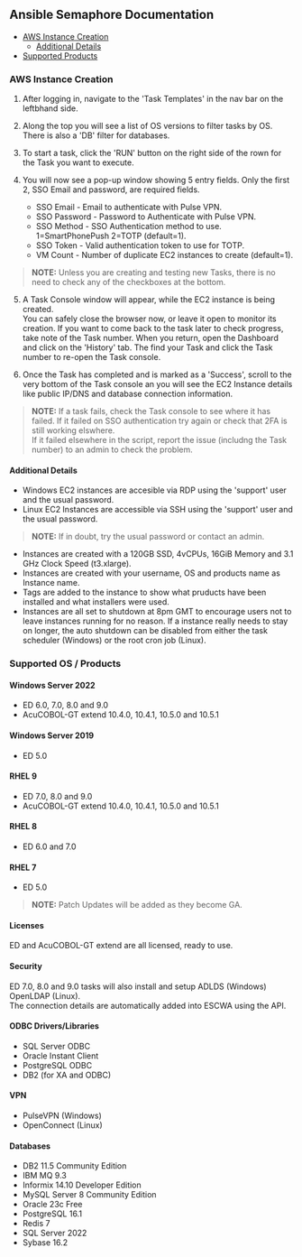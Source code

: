 ## Ansible Semaphore Documentation

- [AWS Instance Creation](#aws-instance-creation)
    - [Additional Details](#additional-details)
- [Supported Products](#supported-os--products)

### AWS Instance Creation
1. After logging in, navigate to the 'Task Templates' in the nav bar on the leftbhand side.  
2. Along the top you will see a list of OS versions to filter tasks by OS. There is also a 'DB' filter for databases.  

3. To start a task, click the 'RUN' button on the right side of the rown for the Task you want to execute.  
4. You will now see a pop-up window showing 5 entry fields. Only the first 2, SSO Email and password, are required fields.  
    - SSO Email - Email to authenticate with Pulse VPN.  
    - SSO Password - Password to Authenticate with Pulse VPN.  
    - SSO Method - SSO Authentication method to use. 1=SmartPhonePush 2=TOTP (default=1).  
    - SSO Token - Valid authentication token to use for TOTP.  
    - VM Count - Number of duplicate EC2 instances to create (default=1).  

> **NOTE:** Unless you are creating and testing new Tasks, there is no need to check any of the checkboxes at the bottom.  

5. A Task Console window will appear, while the EC2 instance is being created.  
   You can safely close the browser now, or leave it open to monitor its creation.  If you want to come back to the task later to check progress, take note of the Task number. When you return, open the Dashboard and click on the 'History' tab. The find your Task and click the Task number to re-open the Task console.  

6. Once the Task has completed and is marked as a 'Success', scroll to the very bottom of the Task console an you will see the EC2 Instance details like public IP/DNS and database connection information.  

> **NOTE:** If a task fails, check the Task console to see where it has failed. If it failed on SSO authentication try again or check that 2FA is still working elswhere.  
> If it failed elsewhere in the script, report the issue (includng the Task number) to an admin to check the problem.  

#### Additional Details
- Windows EC2 instances are accesible via RDP using the 'support' user and the usual password.  
- Linux EC2 Instances are accessible via SSH using the 'support' user and the usual password.  
> **NOTE:** If in doubt, try the usual password or contact an admin.  
- Instances are created with a 120GB SSD, 4vCPUs, 16GiB Memory and 3.1 GHz Clock Speed (t3.xlarge).  
- Instances are created with your username, OS and products name as Instance name.  
- Tags are added to the instance to show what pruducts have been installed and what installers were used.  
- Instances are all set to shutdown at 8pm GMT to encourage users not to leave instances running for no reason. If a instance really needs to stay on longer, the auto shutdown can be disabled from either the task scheduler (Windows) or the root cron job (Linux).  

### Supported OS / Products
#### Windows Server 2022
- ED 6.0, 7.0, 8.0 and 9.0   
- AcuCOBOL-GT extend 10.4.0, 10.4.1, 10.5.0 and 10.5.1  

#### Windows Server 2019
- ED 5.0  

#### RHEL 9
- ED 7.0, 8.0 and 9.0  
- AcuCOBOL-GT extend 10.4.0, 10.4.1, 10.5.0 and 10.5.1  

#### RHEL 8
- ED 6.0 and 7.0  

#### RHEL 7
- ED 5.0

> **NOTE:** Patch Updates will be added as they become GA.  

#### Licenses
ED and AcuCOBOL-GT extend are all licensed, ready to use.  

#### Security
ED 7.0, 8.0 and 9.0 tasks will also install and setup ADLDS (Windows) OpenLDAP (Linux).  
The connection details are automatically added into ESCWA using the API.  

#### ODBC Drivers/Libraries
- SQL Server ODBC
- Oracle Instant Client
- PostgreSQL ODBC
- DB2 (for XA and ODBC) 

#### VPN
- PulseVPN (Windows)
- OpenConnect (Linux)

#### Databases
- DB2 11.5 Community Edition  
- IBM MQ 9.3 
- Informix 14.10 Developer Edition 
- MySQL Server 8 Community Edition 
- Oracle 23c Free 
- PostgreSQL 16.1 
- Redis 7 
- SQL Server 2022 
- Sybase 16.2 
